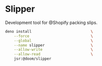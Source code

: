 
# Slipper

Development tool for @Shopify packing slips.



```sh
deno install                           \
    --force                            \
    --global                           \
    --name slipper                     \
    --allow-write                      \
    --allow-read                       \
    jsr:@doom/slipper
```
